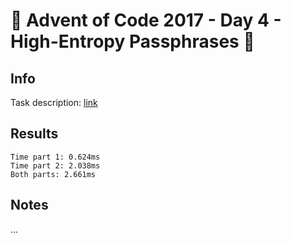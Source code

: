 # 🎄 Advent of Code 2017 - Day 4 - High-Entropy Passphrases 🎄

## Info

Task description: [link](https://adventofcode.com/2017/day/4)

## Results

```
Time part 1: 0.624ms
Time part 2: 2.038ms
Both parts: 2.661ms
```

## Notes

...